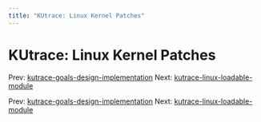 ```yaml
---
title: "KUtrace: Linux Kernel Patches"
---
```


# KUtrace: Linux Kernel Patches

Prev: [kutrace-goals-design-implementation](kutrace-goals-design-implementation.md)
Next: [kutrace-linux-loadable-module](kutrace-linux-loadable-module.md)

Prev: [kutrace-goals-design-implementation](kutrace-goals-design-implementation.md)
Next: [kutrace-linux-loadable-module](kutrace-linux-loadable-module.md)
